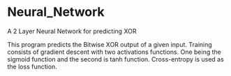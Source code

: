 # Neural_Network
A 2 Layer Neural Network for predicting XOR

This program predicts the Bitwise XOR output of a given input.
Training consists of gradient descent with two activations functions. One being the sigmoid function and the second is tanh function. Cross-entropy is used as the loss function. 
